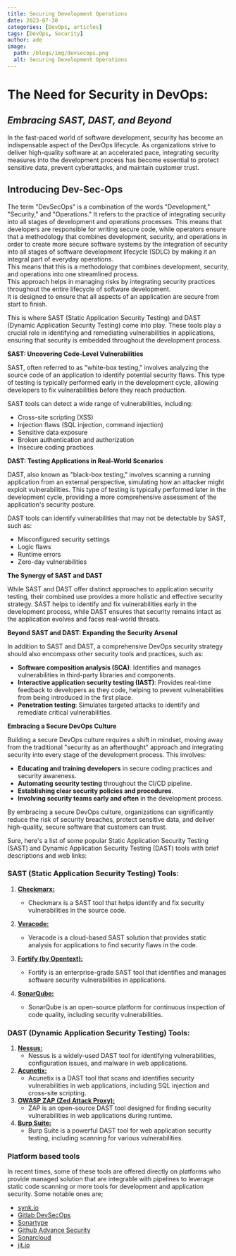 ```yaml
---
title: Securing Development Operations
date: 2023-07-30
categories: [DevOps, articles]
tags: [DevOps, Security]
author: ade
image:
  path: /blogs/img/devsecops.png
  alt: Securing Development Operations
---
```


# The Need for Security in DevOps: 
## _Embracing SAST, DAST, and Beyond_

In the fast-paced world of software development, security has become an indispensable aspect of the DevOps lifecycle. As organizations strive to deliver high-quality software at an accelerated pace, integrating security measures into the development process has become essential to protect sensitive data, prevent cyberattacks, and maintain customer trust.

## Introducing Dev-Sec-Ops
The term "DevSecOps" is a combination of the words "Development," "Security," and "Operations." It refers to the practice of integrating security into all stages of development and operations processes. This means that developers are responsible for writing secure code, while operators ensure that a methodology that combines development, security, and operations in order to create more secure software systems by the integration of security into all stages of software development lifecycle (SDLC) by making it an integral part of everyday operations.<br />
This means that this is a methodology that combines development, security, and operations into one streamlined process.<br />
This approach helps in managing risks by integrating security practices throughout the entire lifecycle of software development.<br />
It is designed to ensure that all aspects of an application are secure from start to finish.<br />

This is where SAST (Static Application Security Testing) and DAST (Dynamic Application Security Testing) come into play. These tools play a crucial role in identifying and remediating vulnerabilities in applications, ensuring that security is embedded throughout the development process.

**SAST: Uncovering Code-Level Vulnerabilities**

SAST, often referred to as "white-box testing," involves analyzing the source code of an application to identify potential security flaws. This type of testing is typically performed early in the development cycle, allowing developers to fix vulnerabilities before they reach production.

SAST tools can detect a wide range of vulnerabilities, including:

- Cross-site scripting (XSS)
- Injection flaws (SQL injection, command injection)
- Sensitive data exposure
- Broken authentication and authorization
- Insecure coding practices

**DAST: Testing Applications in Real-World Scenarios**

DAST, also known as "black-box testing," involves scanning a running application from an external perspective, simulating how an attacker might exploit vulnerabilities. This type of testing is typically performed later in the development cycle, providing a more comprehensive assessment of the application's security posture.

DAST tools can identify vulnerabilities that may not be detectable by SAST, such as:

- Misconfigured security settings
- Logic flaws
- Runtime errors
- Zero-day vulnerabilities

**The Synergy of SAST and DAST**

While SAST and DAST offer distinct approaches to application security testing, their combined use provides a more holistic and effective security strategy. SAST helps to identify and fix vulnerabilities early in the development process, while DAST ensures that security remains intact as the application evolves and faces real-world threats.

**Beyond SAST and DAST: Expanding the Security Arsenal**

In addition to SAST and DAST, a comprehensive DevOps security strategy should also encompass other security tools and practices, such as:

- **Software composition analysis (SCA)**: Identifies and manages vulnerabilities in third-party libraries and components.
- **Interactive application security testing (IAST)**: Provides real-time feedback to developers as they code, helping to prevent vulnerabilities from being introduced in the first place.
- **Penetration testing**: Simulates targeted attacks to identify and remediate critical vulnerabilities.

**Embracing a Secure DevOps Culture**

Building a secure DevOps culture requires a shift in mindset, moving away from the traditional "security as an afterthought" approach and integrating security into every stage of the development process. This involves:

- **Educating and training developers** in secure coding practices and security awareness.
- **Automating security testing** throughout the CI/CD pipeline.
- **Establishing clear security policies and procedures**.
- **Involving security teams early and often** in the development process.

By embracing a secure DevOps culture, organizations can significantly reduce the risk of security breaches, protect sensitive data, and deliver high-quality, secure software that customers can trust.

Sure, here's a list of some popular Static Application Security Testing (SAST) and Dynamic Application Security Testing (DAST) tools with brief descriptions and web links:

### SAST (Static Application Security Testing) Tools:

1. [**Checkmarx:**](https://www.checkmarx.com/)
   - Checkmarx is a SAST tool that helps identify and fix security vulnerabilities in the source code.

2. [**Veracode:**](https://www.veracode.com/)
   - Veracode is a cloud-based SAST solution that provides static analysis for applications to find security flaws in the code.

3. [**Fortify (by Opentext):**](https://www.microfocus.com/en-us/cyberres/application-security)
   - Fortify is an enterprise-grade SAST tool that identifies and manages software security vulnerabilities in applications.

4. [**SonarQube:**](https://www.sonarqube.org/)
   - SonarQube is an open-source platform for continuous inspection of code quality, including security vulnerabilities.

### DAST (Dynamic Application Security Testing) Tools:

1. [**Nessus:**](https://www.tenable.com/products/nessus)
   - Nessus is a widely-used DAST tool for identifying vulnerabilities, configuration issues, and malware in web applications.
2. [**Acunetix:**](https://www.acunetix.com/)
   - Acunetix is a DAST tool that scans and identifies security vulnerabilities in web applications, including SQL injection and cross-site scripting.
3. [**OWASP ZAP (Zed Attack Proxy):**](https://www.zaproxy.org/)
   - ZAP is an open-source DAST tool designed for finding security vulnerabilities in web applications during runtime.
4. [**Burp Suite:**](https://portswigger.net/burp)
   - Burp Suite is a powerful DAST tool for web application security testing, including scanning for various vulnerabilities.

### Platform based tools
In recent times, some of these tools are offered directly on platforms who provide managed solution that are integrable with pipelines to leverage static code scanning or more tools for development and application security. Some notable ones are;
- [synk.io](https://snyk.io/product/)
- [Gitlab DevSecOps](https://about.gitlab.com/platform/)
- [Sonartype](https://www.sonatype.com/solutions/appsec-professionals)
- [Github Advance Security](https://docs.github.com/en/code-security/code-scanning/introduction-to-code-scanning)
- [Sonarcloud](https://www.sonarsource.com/products/sonarcloud/features/)
- [jit.io](https://www.jit.io/)
